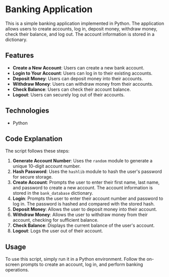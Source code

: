 # Banking Application

This is a simple banking application implemented in Python. The application allows users to create accounts, log in, deposit money, withdraw money, check their balance, and log out. The account information is stored in a dictionary.

## Features

- **Create a New Account**: Users can create a new bank account.
- **Login to Your Account**: Users can log in to their existing accounts.
- **Deposit Money**: Users can deposit money into their accounts.
- **Withdraw Money**: Users can withdraw money from their accounts.
- **Check Balance**: Users can check their account balance.
- **Logout**: Users can securely log out of their accounts.

## Technologies

- Python

## Code Explanation

The script follows these steps:

1. **Generate Account Number**: Uses the `random` module to generate a unique 10-digit account number.
2. **Hash Password**: Uses the `hashlib` module to hash the user's password for secure storage.
3. **Create Account**: Prompts the user to enter their first name, last name, and password to create a new account. The account information is stored in the `bank_database` dictionary.
4. **Login**: Prompts the user to enter their account number and password to log in. The password is hashed and compared with the stored hash.
5. **Deposit Money**: Allows the user to deposit money into their account.
6. **Withdraw Money**: Allows the user to withdraw money from their account, checking for sufficient balance.
7. **Check Balance**: Displays the current balance of the user's account.
8. **Logout**: Logs the user out of their account.

## Usage

To use this script, simply run it in a Python environment. Follow the on-screen prompts to create an account, log in, and perform banking operations.
